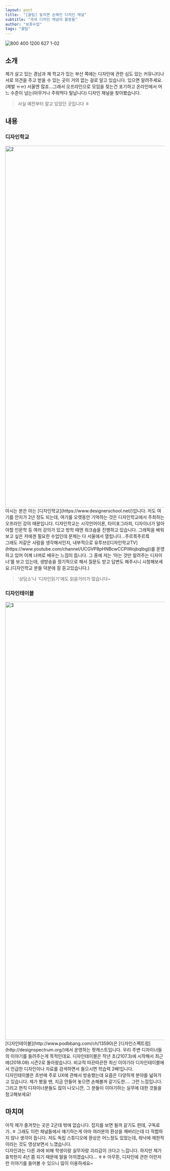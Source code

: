 ```yaml
---
layout: post
title:  "[꿀팁] 놓치면 손해인 디자인 채널"
subtitle: "국내 디자인 채널의 활동들"
author: "보충수업"
tags: "꿀팁"
---
```


![800 400 1200 627 1-02](https://user-images.githubusercontent.com/42730616/45253722-ffa8dd80-b3a6-11e8-8b6a-80fac7bc366c.png)

## 소개
제가 살고 있는 경남과 제 학교가 있는 부산 쪽에는 디자인에 관한 심도 있는 커뮤니티나 서로 의견을 주고 받을 수 있는 곳이 거의 없는 걸로 알고 있습니다. 있으면 알려주세요.(제발 ㅠㅠ) 서울엔 많죠...그래서 오프라인으로 모임을 찾는건 포기하고 온라인에서 어느 수준이 넘는(아무거나 주워먹다 탈납니다) 디자인 채널을 찾아봤습니다. 

>사실 예전부터 알고 있었던 곳입니다 ㅎ

## 내용
### 디자인학교
<img width="1138" alt="2" src="https://user-images.githubusercontent.com/42730616/45253723-00417400-b3a7-11e8-9fc1-f348a8bb4e54.png">
아시는 분은 아는 [디자인학교](https://www.designerschool.net/)입니다. 저도 여기를 안지가 2년 정도 되는데, 여기를 오랫동안 기억하는 것은 디자인학교에서 주최하는 오프라인 강의 때문입니다. 디자인학교는 시각언어이론, 타이포그라피, 디자이너가 알아야할 인문학 등 여러 강의가 있고 방학 때엔 워크숍을 진행하고 있습니다. 그래픽을 배워보고 싶은 저에겐 필요한 수업인데 문제는 다 서울에서 열립니다...주르륵주르륵<br>
그래도 저같은 사람을 생각해서인지, 내부적으로 유투브([디자인학교TV](https://www.youtube.com/channel/UCGVP8pHNBcwCCPiWojbqIbg))를 운영하고 있어 어께 너머로 배우는 느낌이 듭니다. 그 중에 저는 ‘아는 것만 알려주는 디자이너’를 보고 있는데, 생방송을 정기적으로 해서 질문도 받고 답변도 해주시니 시청해보세요.(디자인학교 분들 덕분에 잘 듣고있습니다.)

> ‘상담소’나 ‘디자인읽기’에도 읽을거리가 많습니다~


### 디자인테이블
<img width="1379" alt="3" src="https://user-images.githubusercontent.com/42730616/45253724-00417400-b3a7-11e8-80f0-aa8fd221cd4f.png">
[디자인테이블](http://www.podbbang.com/ch/13590)은 [디자인스펙트럼](http://designspectrum.org/)에서 운영하는 팟캐스트입니다. 우리 주변 디자이너들의 이야기를 들려주는게 목적인데요. 디자인테이블은 작년 초(2107.3)에 시작해서 최근에(2018.08) 시즌2로 돌아왔습니다. 비교적 따끈따끈한 최신 이야기라 디자인테이블에서 언급한 디자인이나 자료를 검색하면서 들으시면 학습력 2배!입니다. <br>
디자인테이블은 초반에 주로 UX에 관해서 방송했는데 요즘은 다양하게 분야를 넓혀가고 있습니다. 제가 봤을 땐, 지금 안들어 놓으면 손해볼꺼 같기도한.... 그런 느낌입니다. 그리고 현직 디자이너분들도 많이 나오니깐, 그 분들이 이야기하는 실무에 대한 것들을 참고해보세요!



## 마치며
아직 제가 즐겨찻는 곳은 2군데 밖에 없습니다. 잡지를 보면 될꺼 같기도 한데, 구독료가..ㅎ 그래도 이런 채널들에서 얘기하는게 아마 여러분의 환상을 깨버리는데 더 적합하지 않나 생각이 듭니다. 저도 독립 스튜디오에 환상은 어느정도 있었는데, 워낙에 제한적이라는 것도 영상보면서 느꼈습니다.<br>
디자인과는 다른 과에 비해 학생이랑 실무자랑 괴리감이 크다고 느낍니다. 하지만 제가 휴학한지 4년 쯤 되기 때문에 말을 아끼겠습니다... ㅎㅎ 아무튼, 디자인에 관한 이런저런 이야기를 들어볼 수 있으니 많이 이용하세요~
